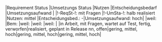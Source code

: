|Requirement Status                                       |Umsetzungs Status                       |Nutzen              |Entscheidungsbedarf |Umsetzungsaufwand   |
|!-ReqSt-!: mit Fragen                        |!-UmSta-!: halb realisiert          |Nutzen: mittel    |Entscheidungsbed.: -|Umsetzungsaufwand: hoch|
|weil:                                                    |Bem:                                    |weil:               |weil:               |weil:               |
|in Arbeit, mit Fragen, wartet auf Test, fertig, verworfen|realisiert, geplant in Release nn, offen|gering, mittel, hoch|gering, mittel, hoch|gering, mittel, hoch|


